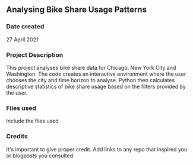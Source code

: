 ## Analysing Bike Share Usage Patterns

### Date created 
27 April 2021

### Project Description
This project analyses bike share data for Chicago, New York City and Washington. The code creates an interactive environment where the user chooses the city and time horizon to analyse. Python then calculates descriptive statistics of bike share usage based on the filters provided by the user. 

### Files used
Include the files used

### Credits
It's important to give proper credit. Add links to any repo that inspired you or blogposts you consulted.

